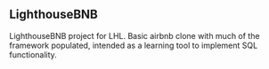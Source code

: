 ## LighthouseBNB
LighthouseBNB project for LHL. Basic airbnb clone with much of the framework populated, intended as a learning tool to implement SQL functionality.
